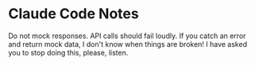 # Claude Code Notes

Do not mock responses. API calls should fail loudly. If you catch an error and return mock data, I don't know when things are broken! I have asked you to stop doing this, please, listen.

